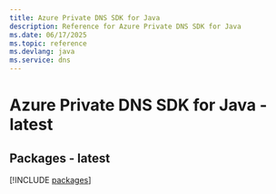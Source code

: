 ```yaml
---
title: Azure Private DNS SDK for Java
description: Reference for Azure Private DNS SDK for Java
ms.date: 06/17/2025
ms.topic: reference
ms.devlang: java
ms.service: dns
---
```

# Azure Private DNS SDK for Java - latest
## Packages - latest
[!INCLUDE [packages](private-dns-index.md)]